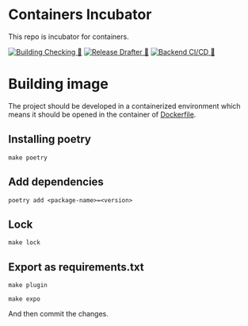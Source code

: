 # Containers Incubator

This repo is incubator for containers.

[![Building Checking 🚀](https://github.com/SkywardAI/containers/actions/workflows/build_check.yml/badge.svg)](https://github.com/SkywardAI/containers/actions/workflows/build_check.yml)
[![Release Drafter 🚀](https://github.com/SkywardAI/containers/actions/workflows/release-drafter.yml/badge.svg)](https://github.com/SkywardAI/containers/actions/workflows/release-drafter.yml)
[![Backend CI/CD 🚀](https://github.com/SkywardAI/containers/actions/workflows/release_image.yml/badge.svg)](https://github.com/SkywardAI/containers/actions/workflows/ci.yml)


# Building image

The project should be developed in a containerized environment which means it should be opened in the container of [Dockerfile](./Dockerfile).


## Installing poetry

```shell
make poetry
```

## Add dependencies

```shell
poetry add <package-name>=<version>
```

## Lock

```shell
make lock
```

## Export as requirements.txt

```shell
make plugin

make expo
```

And then commit the changes.
